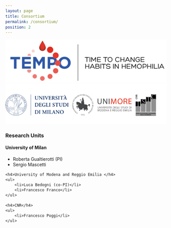 ```yaml
---
layout: page
title: Consortium
permalink: /consortium/
position: 2
---
```


<style type="text/css">
    .university-logos {
        height: auto;
        margin-left: auto;
        margin-right: auto;
    }   
        
    .post-content {
        margin-left: auto; 
        margin-right: auto;
        text-align: justify;
    }   

    .research-units {
        width: 550px;
        margin-left: auto;
        margin-right: auto;
    }

    .post-content h3 {
        color: #0072B5;
        text-align: justify;
    }

    article header {
        margin-bottom: 0px;
    }
</style>

<img src="assets/images/logo_tempo.png" alt="" style="">


<img class="uni-logos" id="uni-logos" src="/assets/images/consortium.png">


<div class="research-units">
    <h3>Research Units</h3>
    <h4>University of Milan</h4>
    <ul>
        <li>Roberta Gualtierotti (PI)</li>
        <li>Sergio Mascetti</li>
    </ul>

    <h4>University of Modena and Reggio Emilia </h4>
    <ul>
        <li>Luca Bedogni (co-PI)</li>
        <li>Francesco Franco</li>
    </ul>

    <h4>CNR</h4>
    <ul>
        <li>Francesco Poggi</li>
    </ul>
<!--
    <h3>Work Packages & Project Development</h3>
    <ul>
        <li>WP1. Requirements & Modeling [UniMoRe (lead), UniPi, UniBo]</li>
        <li>WP2. Digital Twin Middleware [UniBo (lead), UniMoRe, UniPi]</li>
        <li>WP3. Digital Twin Infrastructure Management & Orchestration [UniPi (lead), UniMoRe, UniBo]</li>
        <li>WP4. Integration & Validation [UniMoRe (lead), UniBo, UniPiI]</li>
    </ul>
-->
</div>
